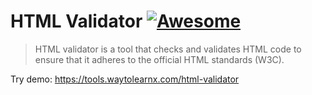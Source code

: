 # HTML Validator [![Awesome](https://cdn.rawgit.com/sindresorhus/awesome/d7305f38d29fed78fa85652e3a63e154dd8e8829/media/badge.svg)](https://github.com/sindresorhus/awesome)

>HTML validator is a tool that checks and validates HTML code to ensure that it adheres to the official HTML standards (W3C).

Try demo: https://tools.waytolearnx.com/html-validator
